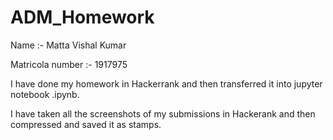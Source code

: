 # ADM_Homework

Name :- Matta Vishal Kumar

Matricola number :- 1917975

I have done my homework in Hackerrank and then transferred it into jupyter notebook .ipynb.

I have taken all the screenshots of my submissions in Hackerank and then compressed and saved it as stamps.
